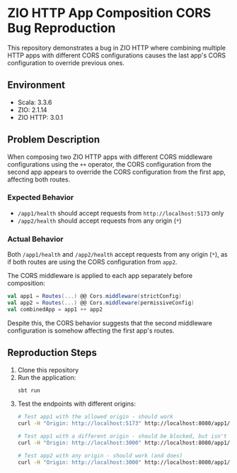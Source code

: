 # ZIO HTTP App Composition CORS Bug Reproduction

This repository demonstrates a bug in ZIO HTTP where combining multiple HTTP apps with different CORS configurations causes the last app's CORS configuration to override previous ones.

## Environment

- Scala: 3.3.6
- ZIO: 2.1.14
- ZIO HTTP: 3.0.1

## Problem Description

When composing two ZIO HTTP apps with different CORS middleware configurations using the `++` operator, the CORS configuration from the second app appears to override the CORS configuration from the first app, affecting both routes.

### Expected Behavior

- `/app1/health` should accept requests from `http://localhost:5173` only
- `/app2/health` should accept requests from any origin (`*`)

### Actual Behavior

Both `/app1/health` and `/app2/health` accept requests from any origin (`*`), as if both routes are using the CORS configuration from `app2`.

The CORS middleware is applied to each app separately before composition:
```scala
val app1 = Routes(...) @@ Cors.middleware(strictConfig)
val app2 = Routes(...) @@ Cors.middleware(permissiveConfig)
val combinedApp = app1 ++ app2
```

Despite this, the CORS behavior suggests that the second middleware configuration is somehow affecting the first app's routes.

## Reproduction Steps

1. Clone this repository
2. Run the application:
   ```bash
   sbt run
   ```
3. Test the endpoints with different origins:
   ```bash
   # Test app1 with the allowed origin - should work
   curl -H "Origin: http://localhost:5173" http://localhost:8080/app1/health -v

   # Test app1 with a different origin - should be blocked, but isn't
   curl -H "Origin: http://localhost:3000" http://localhost:8080/app1/health -v

   # Test app2 with any origin - should work (and does)
   curl -H "Origin: http://localhost:3000" http://localhost:8080/app1/health -v
   ```
